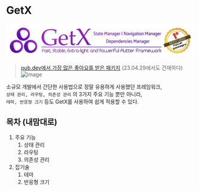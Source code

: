 # GetX

<img width="1280" src="https://raw.githubusercontent.com/jonataslaw/getx-community/master/get.png">

> <a href="https://pub.dev/packages?q&sort=like">pub.dev에서 가장 많은 좋아요를 받은 패키지</a> (23.04.29에서도 건재하다)
> <img width="1280" alt="image" src="https://user-images.githubusercontent.com/48408417/235294940-b778e77d-0638-47cf-a0a0-b08906476adb.png">

소규모 개발에서 간단한 사용법으로 정말 유용하게 사용했던 프레임워크,  
`상태 관리, 라우팅, 의존성 관리` 의 3가지 주요 기능 뿐만 아니라,  
`테마, 반응형 크기` 등도 GetX를 사용하여 쉽게 적용할 수 있다.

## 목차 (내맘대로)

1. 주요 기능
   1. 상태 관리
   2. 라우팅
   3. 의존성 관리
2. 잡기술
   1. 테마
   2. 반응형 크기 

